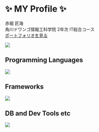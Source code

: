 # ✨ MY Profile ✨
  赤堀 匠海
  <br>
  角川ドワンゴ情報工科学院 2年次 IT総合コース
  <br>
  [ポートフォリオを見る](http://takumisportfolio.main.jp)
  
![](https://github-readme-stats.vercel.app/api/top-langs?username=Akasan-T)


## Programming Languages
![](https://skillicons.dev/icons?i=html,css,js,java,python,php)

## Frameworks
![](https://skillicons.dev/icons?i=django,laravel)

## DB and Dev Tools etc
![](https://skillicons.dev/icons?i=mysql,vscode,git,github,docker,figma,discord,notion,raspberrypi)

<!--
**Akasan-T/Akasan-T** is a ✨ _special_ ✨ repository because its `README.md` (this file) appears on your GitHub profile.

Here are some ideas to get you started:

- 🔭 I’m currently working on ...
- 🌱 I’m currently learning ...
- 👯 I’m looking to collaborate on ...
- 🤔 I’m looking for help with ...
- 💬 Ask me about ...
- 📫 How to reach me: ...
- 😄 Pronouns: ...
- ⚡ Fun fact: ...
-->
